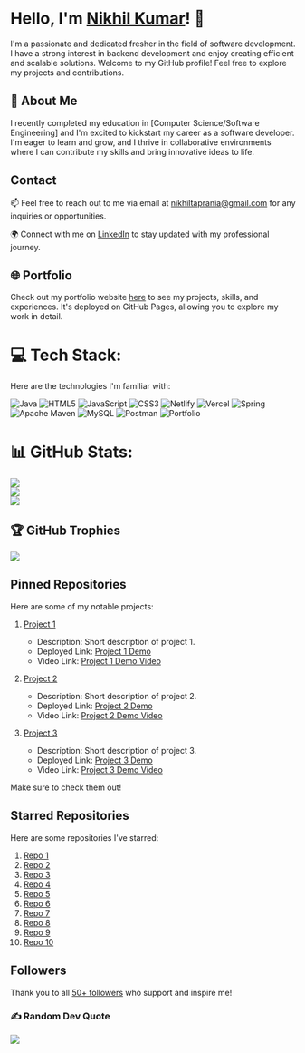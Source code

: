 # Hello, I'm [Nikhil Kumar](https://github.com/nikhiltaprania)! 👋

I'm a passionate and dedicated fresher in the field of software development. I have a strong interest in backend development and enjoy creating efficient and scalable solutions. Welcome to my GitHub profile! Feel free to explore my projects and contributions.

## 💫 About Me

I recently completed my education in [Computer Science/Software Engineering] and I'm excited to kickstart my career as a software developer. I'm eager to learn and grow, and I thrive in collaborative environments where I can contribute my skills and bring innovative ideas to life.

## Contact

📫 Feel free to reach out to me via email at [nikhiltaprania@gmail.com](mailto:nikhiltaprania@gmail.com) for any inquiries or opportunities.

🌍 Connect with me on [LinkedIn](https://www.linkedin.com/in/nikhil-kumar-003143281/) to stay updated with my professional journey.

## 🌐 Portfolio

Check out my portfolio website [here](https://nikhiltaprania.github.io/) to see my projects, skills, and experiences. It's deployed on GitHub Pages, allowing you to explore my work in detail.


# 💻 Tech Stack:

Here are the technologies I'm familiar with:

![Java](https://img.shields.io/badge/java-%23ED8B00.svg?style=for-the-badge&logo=java&logoColor=white) ![HTML5](https://img.shields.io/badge/html5-%23E34F26.svg?style=for-the-badge&logo=html5&logoColor=white) ![JavaScript](https://img.shields.io/badge/javascript-%23323330.svg?style=for-the-badge&logo=javascript&logoColor=%23F7DF1E) ![CSS3](https://img.shields.io/badge/css3-%231572B6.svg?style=for-the-badge&logo=css3&logoColor=white) ![Netlify](https://img.shields.io/badge/netlify-%23000000.svg?style=for-the-badge&logo=netlify&logoColor=#00C7B7) ![Vercel](https://img.shields.io/badge/vercel-%23000000.svg?style=for-the-badge&logo=vercel&logoColor=white) ![Spring](https://img.shields.io/badge/spring-%236DB33F.svg?style=for-the-badge&logo=spring&logoColor=white) ![Apache Maven](https://img.shields.io/badge/Apache%20Maven-C71A36?style=for-the-badge&logo=Apache%20Maven&logoColor=white) ![MySQL](https://img.shields.io/badge/mysql-%2300f.svg?style=for-the-badge&logo=mysql&logoColor=white) ![Postman](https://img.shields.io/badge/Postman-FF6C37?style=for-the-badge&logo=postman&logoColor=white) ![Portfolio](https://img.shields.io/badge/Portfolio-%23000000.svg?style=for-the-badge&logo=firefox&logoColor=#FF7139)

# 📊 GitHub Stats:
![](https://github-readme-stats.vercel.app/api?username=nikhiltaprania&theme=dark&hide_border=false&include_all_commits=true&count_private=true)<br/>
![](https://github-readme-streak-stats.herokuapp.com/?user=nikhiltaprania&theme=dark&hide_border=false)<br/>
![](https://github-readme-stats.vercel.app/api/top-langs/?username=nikhiltaprania&theme=dark&hide_border=false&include_all_commits=true&count_private=true&layout=compact)

## 🏆 GitHub Trophies
![](https://github-profile-trophy.vercel.app/?username=nikhiltaprania&theme=radical&no-frame=false&no-bg=true&margin-w=4)

## Pinned Repositories

Here are some of my notable projects:

1. [Project 1](https://github.com/nikhiltaprania/green-value-83)
   - Description: Short description of project 1.
   - Deployed Link: [Project 1 Demo](https://preeminent-souffle-48a21a.netlify.app/)
   - Video Link: [Project 1 Demo Video](https://drive.google.com/file/d/1A31Zo1ix2F9fqnmU-D2HfdyyLWDCDqF5/view?usp=sharing)

2. [Project 2](https://github.com/Abhishree-codes/devilish-bomb-2241)
   - Description: Short description of project 2.
   - Deployed Link: [Project 2 Demo](https://sunny-cucurucho-f788c1.netlify.app/)
   - Video Link: [Project 2 Demo Video](https://drive.google.com/file/d/1n5HDKCy6ggHbhvs1RF1nUtiZozzo4P6t/view?usp=share_link)

3. [Project 3](https://github.com/nikhiltaprania/changeable-food-3405)
   - Description: Short description of project 3.
   - Deployed Link: [Project 3 Demo](https://project-3-demo-url.com)
   - Video Link: [Project 3 Demo Video](https://drive.google.com/file/d/1Jabff5GAEZIZKIkbaoLLPPlHxxrze3ry/view?usp=sharing)

Make sure to check them out!

## Starred Repositories

Here are some repositories I've starred:

1. [Repo 1](https://github.com/nikhiltaprania/green-value-83)
2. [Repo 2](https://github.com/nikhiltaprania/changeable-food-3405)
3. [Repo 3](https://github.com/nikhiltaprania/api_by_nikhil)
4. [Repo 4](https://github.com/nikhiltaprania/JS101_Learning_Javascript)
5. [Repo 5](https://github.com/starred-repo-5)
6. [Repo 6](https://github.com/starred-repo-6)
7. [Repo 7](https://github.com/starred-repo-7)
8. [Repo 8](https://github.com/starred-repo-8)
9. [Repo 9](https://github.com/starred-repo-9)
10. [Repo 10](https://github.com/starred-repo-10)

## Followers

Thank you to all [50+ followers](https://github.com/nikhiltaprania?tab=followers) who support and inspire me!

### ✍️ Random Dev Quote
![](https://quotes-github-readme.vercel.app/api?type=horizontal&theme=radical)